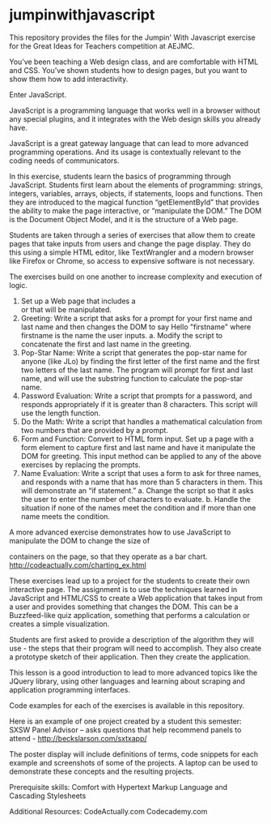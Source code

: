 # jumpinwithjavascript

This repository provides the files for the Jumpin' With Javascript exercise for the Great Ideas for Teachers competition at AEJMC.

You’ve been teaching a Web design class, and are comfortable with HTML and CSS. You’ve shown students how to design pages, but you want to show them how to add interactivity. 

Enter JavaScript.

JavaScript is a programming language that works well in a browser without any special plugins, and it integrates with the Web design skills you already have.

JavaScript is a great gateway language that can lead to more advanced programming operations. And its usage is contextually relevant to the coding needs of communicators.

In this exercise, students learn the basics of programming through JavaScript. Students first learn about the elements of programming: strings, integers, variables, arrays, objects, if statements, loops and functions. Then they are introduced to the magical function “getElementById” that provides the ability to make the page interactive, or “manipulate the DOM.” The DOM is the Document Object Model, and it is the structure of a Web page. 

Students are taken through a series of exercises that allow them to create pages that take inputs from users and change the page display. They do this using a simple HTML editor, like TextWrangler and a modern browser like Firefox or Chrome, so access to expensive software is not necessary. 

The exercises build on one another to increase complexity and execution of logic.

1.	Set up a Web page that includes a <div> or <span> that will be manipulated.
2.	Greeting: Write a script that asks for a prompt for your first name and last name and then changes the DOM to say Hello "firstname" where firstname is the name the user inputs.
a.	Modify the script to concatenate the first and last name in the greeting.
3.	Pop-Star Name: Write a script that generates the pop-star name for anyone (like JLo) by finding the first letter of the first name and the first two letters of the last name. The program will prompt for first and last name, and will use the substring function to calculate the pop-star name.
4.	Password Evaluation: Write a script that prompts for a password, and responds appropriately if it is greater than 8 characters.  This script will use the length function.
5.	Do the Math: Write a script that handles a mathematical calculation from two numbers that are provided by a prompt.
6.	Form and Function: Convert to HTML form input. Set up a page with a form element to capture first and last name and have it manipulate the DOM for greeting. This input method can be applied to any of the above exercises by replacing the prompts.
7.	Name Evaluation: Write a script that uses a form to ask for three names, and responds with a name that has more than 5 characters in them. This will demonstrate an “if statement.”
a.	Change the script so that it asks the user to enter the number of characters to evaluate.
b.	Handle the situation if none of the names meet the condition and if more than one name meets the condition.


A more advanced exercise demonstrates how to use JavaScript to manipulate the DOM to change the size of <div> containers on the page, so that they operate as a bar chart. http://codeactually.com/charting_ex.html 

These exercises lead up to a project for the students to create their own interactive page. The assignment is to use the techniques learned in JavaScript and HTML/CSS to create a Web application that takes input from a user and provides something that changes the DOM. This can be a Buzzfeed-like quiz application, something that performs a calculation or creates a simple visualization. 

Students are first asked to provide a description of the algorithm they will use - the steps that their program will need to accomplish. They also create a prototype sketch of their application. Then they create the application. 

This lesson is a good introduction to lead to more advanced topics like the JQuery library, using other languages and learning about scraping and application programming interfaces.

Code examples for each of the exercises is available in this repository. 

Here is an example of one project created by a student this semester:
SXSW Panel Advisor – asks questions that help recommend panels to attend - http://beckslarson.com/sxtxapp/

The poster display will include definitions of terms, code snippets for each example and screenshots of some of the projects. A laptop can be used to demonstrate these concepts and the resulting projects. 

Prerequisite skills:
Comfort with Hypertext Markup Language and Cascading Stylesheets

Additional Resources:
CodeActually.com
Codecademy.com
